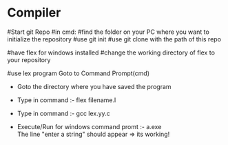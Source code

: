 # Compiler

#Start git Repo
#in cmd:
#find the folder on your PC where you want to initialize the repository
#use git init
#use git clone with the path of this repo

#have flex for windows installed
#change the working directory of flex to your repository

#use lex program
Goto to Command Prompt(cmd)

- Goto the directory where you have saved the program

- Type in command :-  flex filename.l

- Type in command :- gcc lex.yy.c

- Execute/Run for windows command promt :-     a.exe    
The line "enter a string" should appear => its working!
